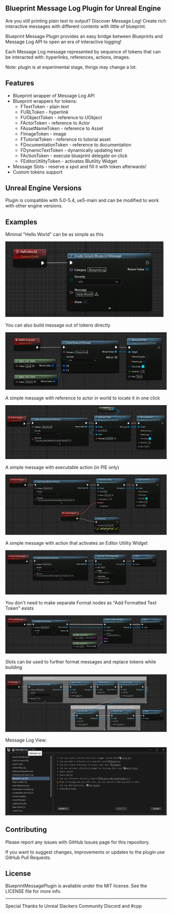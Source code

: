 ## Blueprint Message Log Plugin for Unreal Engine

Are you still printing plain text to output? Discover Message Log! Create rich interactive messages with different contents with little of blueprint.

Blueprint Message Plugin provides an easy bridge between Blueprints and Message Log API to open an era of interactive logging! 

Each Message Log message represented by sequence of tokens that can be interacted with: hyperlinks, references, actions, images.

Note: plugin is at experimental stage, things may change a lot.

## Features

 * Blueprint wrapper of Message Log API
 * Blueprint wrappers for tokens:
   * FTextToken - plain text
   * FURLToken - hyperlink
   * FUObjectToken - reference to UObject
   * FActorToken - reference to Actor
   * FAssetNameToken - reference to Asset
   * FImageToken - image 
   * FTutorialToken - reference to tutorial asset
   * FDocumentationToken - reference to documentation 
   * FDynamicTextToken - dynamically updating text
   * FActionToken - execute blueprint delegate on click
   * FEditorUtilityToken - activates Blutility Widget
 * Message Slots - reserve a spot and fill it with token afterwards!
 * Custom tokens support

## Unreal Engine Versions

Plugin is compatible with 5.0-5.4, ue5-main and can be modified to work with other engine versions.

## Examples

Minimal "Hello World" can be as simple as this

![](Images/BMP-HelloWorld.png)

You can also build message out of tokens directly

![](Images/BMP-CreateMessage.png)

A simple message with reference to actor in world to locate it in one click

![](Images/BMP-ActorToken.png)

A simple message with executable action (in PIE only)

![](Images/BMP-ActionToken.png)

A simple message with action that activates an Editor Utility Widget

![](Images/BMP-EditorUtilityToken.png)

You don't need to make separate Format nodes as "Add Formatted Text Token" exists

![](Images/BMP-FormattedToken.png)

Slots can be used to further format messages and replace tokens while building

![](Images/BMP-Slots.png)

Message Log View:

![](Images/BMP-MessageLog.png)

## Contributing

Please report any issues with GitHub Issues page for this repository.

If you want to suggest changes, improvements or updates to the plugin use GitHub Pull Requests.

## License

BlueprintMessagePlugin is available under the MIT license. See the LICENSE file for more info.

---

Special Thanks to Unreal Slackers Community Discord and #cpp 
